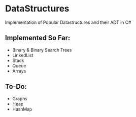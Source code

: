 # DataStructures
Implementation of Popular Datastructures and their ADT in C#
## Implemented So Far:
  - Binary & Binary Search Trees
  - LinkedList
  - Stack
  - Queue
  - Arrays
  
## To-Do:
  - Graphs
  - Heap
  - HashMap
